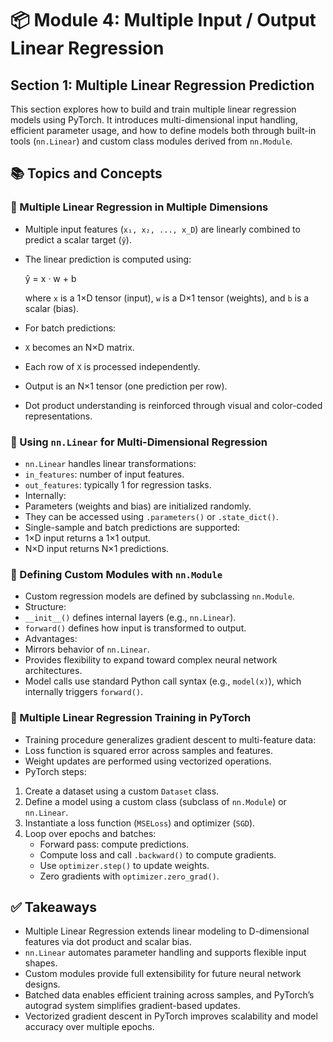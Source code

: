 # 📦 Module 4: Multiple Input / Output Linear Regression

## Section 1: Multiple Linear Regression Prediction

This section explores how to build and train multiple linear regression models using PyTorch. It introduces multi-dimensional input handling, efficient parameter usage, and how to define models both through built-in tools (`nn.Linear`) and custom class modules derived from `nn.Module`.

## 📚 Topics and Concepts

### 🔹 Multiple Linear Regression in Multiple Dimensions

- Multiple input features (`x₁, x₂, ..., x_D`) are linearly combined to predict a scalar target (`ŷ`).
- The linear prediction is computed using:

  ŷ = x · w + b

  where `x` is a 1×D tensor (input), `w` is a D×1 tensor (weights), and `b` is a scalar (bias).

- For batch predictions:
- `X` becomes an N×D matrix.
- Each row of `X` is processed independently.
- Output is an N×1 tensor (one prediction per row).
- Dot product understanding is reinforced through visual and color-coded representations.

### 🔹 Using `nn.Linear` for Multi-Dimensional Regression

- `nn.Linear` handles linear transformations:
- `in_features`: number of input features.
- `out_features`: typically 1 for regression tasks.
- Internally:
- Parameters (weights and bias) are initialized randomly.
- They can be accessed using `.parameters()` or `.state_dict()`.
- Single-sample and batch predictions are supported:
- 1×D input returns a 1×1 output.
- N×D input returns N×1 predictions.

### 🔹 Defining Custom Modules with `nn.Module`

- Custom regression models are defined by subclassing `nn.Module`.
- Structure:
- `__init__()` defines internal layers (e.g., `nn.Linear`).
- `forward()` defines how input is transformed to output.
- Advantages:
- Mirrors behavior of `nn.Linear`.
- Provides flexibility to expand toward complex neural network architectures.
- Model calls use standard Python call syntax (e.g., `model(x)`), which internally triggers `forward()`.

### 🔹 Multiple Linear Regression Training in PyTorch

- Training procedure generalizes gradient descent to multi-feature data:
- Loss function is squared error across samples and features.
- Weight updates are performed using vectorized operations.
- PyTorch steps:

1. Create a dataset using a custom `Dataset` class.
2. Define a model using a custom class (subclass of `nn.Module`) or `nn.Linear`.
3. Instantiate a loss function (`MSELoss`) and optimizer (`SGD`).
4. Loop over epochs and batches:
   - Forward pass: compute predictions.
   - Compute loss and call `.backward()` to compute gradients.
   - Use `optimizer.step()` to update weights.
   - Zero gradients with `optimizer.zero_grad()`.

## ✅ Takeaways

- Multiple Linear Regression extends linear modeling to D-dimensional features via dot product and scalar bias.
- `nn.Linear` automates parameter handling and supports flexible input shapes.
- Custom modules provide full extensibility for future neural network designs.
- Batched data enables efficient training across samples, and PyTorch’s autograd system simplifies gradient-based updates.
- Vectorized gradient descent in PyTorch improves scalability and model accuracy over multiple epochs.
